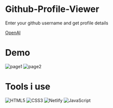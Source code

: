 # Github-Profile-Viewer
Enter your github username and get profile details

[OpenAI]('https://github-profile-viewer-pro.netlify.app/')

# Demo
![page1](https://github.com/Tanmoy-Santra/Github-Profile-Viewer/assets/123796923/81d7f1b8-b7a3-4a93-8183-639d61c5b2a2)
![page2](https://github.com/Tanmoy-Santra/Github-Profile-Viewer/assets/123796923/d4405a6c-3217-40a6-b468-5387d4fe8612)

# Tools i use
<img alt="HTML5" src="https://img.shields.io/badge/html5-%23000000.svg?&style=for-the-badge&logo=html5&logoColor=#F7DF1E" />  <img alt="CSS3" src="https://img.shields.io/badge/css3-%23000000.svg?&style=for-the-badge&logo=css3&logoColor=blue" />    <img alt="Netlify" src="https://img.shields.io/badge/netlify-%23000000.svg?style=for-the-badge&logo=netlify&logoColor=#00C7B7" />   <img alt="JavaScript" src="https://img.shields.io/badge/javascript-%23000000.svg?&style=for-the-badge&logo=javascript&logoColor=%23F7DF1E" />


